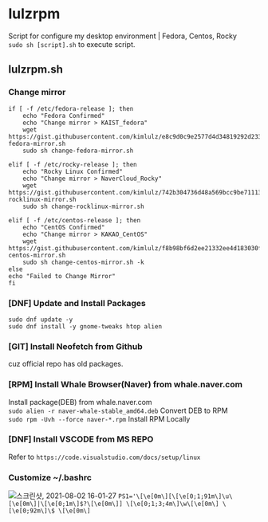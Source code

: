 # lulzrpm
Script for configure my desktop environment | Fedora, Centos, Rocky   
`sudo sh [script].sh` to execute script.

## lulzrpm.sh
### Change mirror
```
if [ -f /etc/fedora-release ]; then
	echo "Fedora Confirmed"
	echo "Change mirror > KAIST_fedora"
    wget https://gist.githubusercontent.com/kimlulz/e8c9d0c9e2577d4d34819292d233985b/raw/d55ba1d631d3b04a0d5b8554cab354f15d5d2ccc/change-fedora-mirror.sh
    sudo sh change-fedora-mirror.sh

elif [ -f /etc/rocky-release ]; then
	echo "Rocky Linux Confirmed"
	echo "Change mirror > NaverCloud_Rocky"
	wget https://gist.githubusercontent.com/kimlulz/742b304736d48a569bcc9be71113c294/raw/6c964cf843d05883f8f4eb438af33fa59a04f84d/change-rocklinux-mirror.sh
	sudo sh change-rocklinux-mirror.sh
	
elif [ -f /etc/centos-release ]; then
	echo "CentOS Confirmed"
	echo "Change mirror > KAKAO_CentOS"
    wget https://gist.githubusercontent.com/kimlulz/f8b98bf6d2ee21332ee4d183030f55a2/raw/7c503726b5c234beb576d7c85a3a683cc1cc2999/change-centos-mirror.sh
    sudo sh change-centos-mirror.sh -k
else 
echo "Failed to Change Mirror"
fi
```

### [DNF] Update and Install Packages
`sudo dnf update -y`   
`sudo dnf install -y gnome-tweaks htop alien`   

### [GIT] Install Neofetch from Github
cuz official repo has old packages.   

### [RPM] Install Whale Browser(Naver) from whale.naver.com
Install package(DEB) from whale.naver.com   
`sudo alien -r naver-whale-stable_amd64.deb` Convert DEB to RPM    
`sudo rpm -Uvh --force naver-*.rpm` Install RPM Locally

### [DNF] Install VSCODE from MS REPO
Refer to `https://code.visualstudio.com/docs/setup/linux`    

### Customize ~/.bashrc
![스크린샷, 2021-08-02 16-01-27](https://user-images.githubusercontent.com/42508318/127818048-d229e0d1-b36c-4eb1-bc64-30028421384b.png)
`PS1='\[\e[0m\][\[\e[0;1;91m\]\u\[\e[0m\]|\[\e[0;1m\]$?\[\e[0m\]] \[\e[0;1;3;4m\]\w\[\e[0m\] \[\e[0;92m\]\$ \[\e[0m\]`    
